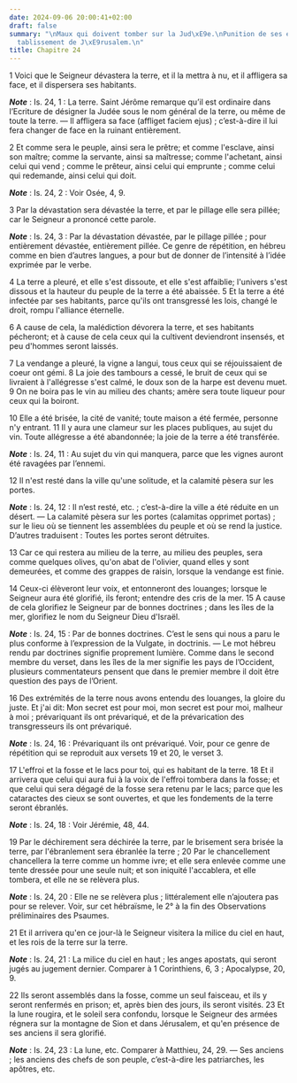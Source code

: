 ```yaml
---
date: 2024-09-06 20:00:41+02:00
draft: false
summary: "\nMaux qui doivent tomber sur la Jud\xE9e.\nPunition de ses ennemis.\nR\xE9\
  tablissement de J\xE9rusalem.\n"
title: Chapitre 24
---
```





1 Voici que le Seigneur dévastera la terre, et il la mettra à nu, et il affligera sa face, et il dispersera ses habitants.

***Note*** :  Is. 24, 1 : La terre. Saint Jérôme remarque qu’il est ordinaire dans l’Ecriture de désigner la Judée sous le nom général de la terre, ou même de toute la terre. ― Il affligera sa face (affliget faciem ejus) ; c’est-à-dire il lui fera changer de face en la ruinant entièrement.

2 Et comme sera le peuple, ainsi sera le prêtre; et comme l'esclave, ainsi son maître; comme la servante, ainsi sa maîtresse; comme l'achetant, ainsi celui qui vend ; comme le prêteur, ainsi celui qui emprunte ; comme celui qui redemande, ainsi celui qui doit.

***Note*** :  Is. 24, 2 : Voir Osée, 4, 9.

3 Par la dévastation sera dévastée la terre, et par le pillage elle sera pillée; car le Seigneur a prononcé cette parole.

***Note*** :  Is. 24, 3 : Par la dévastation dévastée, par le pillage pillée ; pour entièrement dévastée, entièrement pillée. Ce genre de répétition, en hébreu comme en bien d’autres langues, a pour but de donner de l’intensité à l’idée exprimée par le verbe.

4 La terre a pleuré, et elle s'est dissoute, et elle s'est affaiblie; l'univers s'est dissous et la hauteur du peuple de la terre a été abaissée. 5 Et la terre a été infectée par ses habitants, parce qu'ils ont transgressé les lois, changé le droit, rompu l'alliance éternelle.


6 A cause de cela, la malédiction dévorera la terre, et ses habitants pécheront; et à cause de cela ceux qui la cultivent deviendront insensés, et peu d'hommes seront laissés.


7 La vendange a pleuré, la vigne a langui, tous ceux qui se réjouissaient de coeur ont gémi. 8 La joie des tambours a cessé, le bruit de ceux qui se livraient à l'allégresse s'est calmé, le doux son de la harpe est devenu muet. 9 On ne boira pas le vin au milieu des chants; amère sera toute liqueur pour ceux qui la boiront.


10 Elle a été brisée, la cité de vanité; toute maison a été fermée, personne n'y entrant. 11 Il y aura une clameur sur les places publiques, au sujet du vin. Toute allégresse a été abandonnée; la joie de la terre a été transférée.

***Note*** :  Is. 24, 11 : Au sujet du vin qui manquera, parce que les vignes auront été ravagées par l’ennemi.

12 Il n'est resté dans la ville qu'une solitude, et la calamité pèsera sur les portes.

***Note*** :  Is. 24, 12 : Il n’est resté, etc. ; c’est-à-dire la ville a été réduite en un désert. ― La calamité pèsera sur les portes (calamitas opprimet portas) ; sur le lieu où se tiennent les assemblées du peuple et où se rend la justice. D’autres traduisent : Toutes les portes seront détruites.


13 Car ce qui restera au milieu de la terre, au milieu des peuples, sera comme quelques olives, qu'on abat de l'olivier, quand elles y sont demeurées, et comme des grappes de raisin, lorsque la vendange est finie.


14 Ceux-ci élèveront leur voix, et entonneront des louanges; lorsque le Seigneur aura été glorifié, ils feront; entendre des cris de la mer. 15 A cause de cela glorifiez le Seigneur par de bonnes doctrines ; dans les îles de la mer, glorifiez le nom du Seigneur Dieu d'Israël.

***Note*** :  Is. 24, 15 : Par de bonnes doctrines. C’est le sens qui nous a paru le plus conforme à l’expression de la Vulgate, in doctrinis. ― Le mot hébreu rendu par doctrines signifie proprement lumière. Comme dans le second membre du verset, dans les îles de la mer signifie les pays de l’Occident, plusieurs commentateurs pensent que dans le premier membre il doit être question des pays de l’Orient.

16 Des extrémités de la terre nous avons entendu des louanges, la gloire du juste. Et j'ai dit: Mon secret est pour moi, mon secret est pour moi, malheur à moi ; prévariquant ils ont prévariqué, et de la prévarication des transgresseurs ils ont prévariqué.

***Note*** :  Is. 24, 16 : Prévariquant ils ont prévariqué. Voir, pour ce genre de répétition qui se reproduit aux versets 19 et 20, le verset 3.


17 L'effroi et la fosse et le lacs pour toi, qui es habitant de la terre. 18 Et il arrivera que celui qui aura fui à la voix de l'effroi tombera dans la fosse; et que celui qui sera dégagé de la fosse sera retenu par le lacs; parce que les cataractes des cieux se sont ouvertes, et que les fondements de la terre seront ébranlés.

***Note*** :  Is. 24, 18 : Voir Jérémie, 48, 44.


19 Par le déchirement sera déchirée la terre, par le brisement sera brisée la terre, par l'ébranlement sera ébranlée la terre ; 20 Par le chancellement chancellera la terre comme un homme ivre; et elle sera enlevée comme une tente dressée pour une seule nuit; et son iniquité l'accablera, et elle tombera, et elle ne se relèvera plus.

***Note*** :  Is. 24, 20 : Elle ne se relèvera plus ; littéralement elle n’ajoutera pas pour se relever. Voir, sur cet hébraïsme, le 2° à la fin des Observations préliminaires des Psaumes.


21 Et il arrivera qu'en ce jour-là le Seigneur visitera la milice du ciel en haut, et les rois de la terre sur la terre.

***Note*** :  Is. 24, 21 : La milice du ciel en haut ; les anges apostats, qui seront jugés au jugement dernier. Comparer à 1 Corinthiens, 6, 3 ; Apocalypse, 20, 9.

22 Ils seront assemblés dans la fosse, comme un seul faisceau, et ils y seront renfermés en prison; et, après bien des jours, ils seront visités. 23 Et la lune rougira, et le soleil sera confondu, lorsque le Seigneur des armées régnera sur la montagne de Sion et dans Jérusalem, et qu'en présence de ses anciens il sera glorifié.

***Note*** :  Is. 24, 23 : La lune, etc. Comparer à Matthieu, 24, 29. ― Ses anciens ; les anciens des chefs de son peuple, c’est-à-dire les patriarches, les apôtres, etc.

